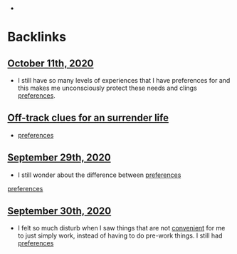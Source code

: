 - 

# Backlinks
## [October 11th, 2020](<October 11th, 2020.md>)
- I still have so many levels of experiences that I have preferences for and this makes me unconsciously protect these needs and clings [preferences](<preferences.md>).

## [Off-track clues for an surrender life](<Off-track clues for an surrender life.md>)
- [preferences](<preferences.md>)

## [September 29th, 2020](<September 29th, 2020.md>)
- I still wonder about the difference between [preferences](<preferences.md>)

[preferences](<preferences.md>)

## [September 30th, 2020](<September 30th, 2020.md>)
- I felt so much disturb when I saw things that are not [convenient](<convenient.md>) for me to just simply work, instead of having to do pre-work things. I still had [preferences](<preferences.md>)

